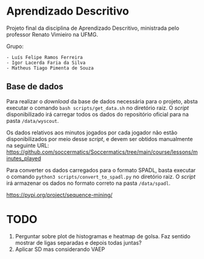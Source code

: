 # Aprendizado Descritivo

Projeto final da disciplina de Aprendizado Descritivo, ministrada pelo professor Renato Vimieiro na UFMG.

Grupo:

    - Luís Felipe Ramos Ferreira
    - Igor Lacerda Faria da Silva
    - Matheus Tiago Pimenta de Souza

## Base de dados

Para realizar o _download_ da base de dados necessária para o projeto, absta executar o comando `bash scripts/get_data.sh` no diretório raiz. O _script_ disponibilizado irá carregar todos os dados do repositório oficial para na pasta `/data/wyscout`.

Os dados relativos aos minutos jogados por cada jogador não estão disponibilizados por meio desse _script_, e devem ser obtidos manualmente na seguinte URL: https://github.com/soccermatics/Soccermatics/tree/main/course/lessons/minutes_played

Para converter os dados carregados para o formato SPADL, basta executar o comando `python3 scripts/convert_to_spadl.py` no diretório raiz. O _script_ irá armazenar os dados no formato correto na pasta `/data/spadl`.

https://pypi.org/project/sequence-mining/

# TODO

1. Perguntar sobre plot de histogramas e heatmap de golsa. Faz sentido mostrar de ligas separadas e depois todas juntas?
2. Aplicar SD mas considerando VAEP